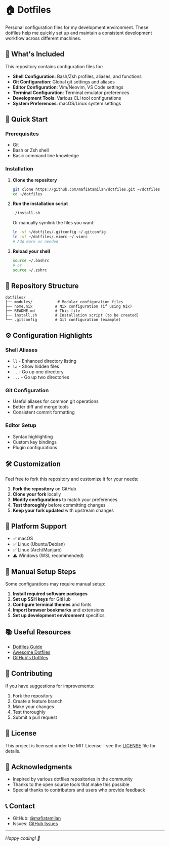 # 🏠 Dotfiles

Personal configuration files for my development environment. These dotfiles help me quickly set up and maintain a consistent development workflow across different machines.

## 📁 What's Included

This repository contains configuration files for:

- **Shell Configuration**: Bash/Zsh profiles, aliases, and functions
- **Git Configuration**: Global git settings and aliases
- **Editor Configuration**: Vim/Neovim, VS Code settings
- **Terminal Configuration**: Terminal emulator preferences
- **Development Tools**: Various CLI tool configurations
- **System Preferences**: macOS/Linux system settings

## 🚀 Quick Start

### Prerequisites

- Git
- Bash or Zsh shell
- Basic command line knowledge

### Installation

1. **Clone the repository**
   ```bash
   git clone https://github.com/mafiatamilan/dotfiles.git ~/dotfiles
   cd ~/dotfiles
   ```

2. **Run the installation script**
   ```bash
   ./install.sh
   ```

   Or manually symlink the files you want:
   ```bash
   ln -sf ~/dotfiles/.gitconfig ~/.gitconfig
   ln -sf ~/dotfiles/.vimrc ~/.vimrc
   # Add more as needed
   ```

3. **Reload your shell**
   ```bash
   source ~/.bashrc
   # or
   source ~/.zshrc
   ```

## 📂 Repository Structure

```
dotfiles/
├── modules/           # Modular configuration files
├── home.nix          # Nix configuration (if using Nix)
├── README.md         # This file
├── install.sh        # Installation script (to be created)
└── .gitconfig        # Git configuration (example)
```

## ⚙️ Configuration Highlights

### Shell Aliases
- `ll` - Enhanced directory listing
- `la` - Show hidden files
- `..` - Go up one directory
- `...` - Go up two directories

### Git Configuration
- Useful aliases for common git operations
- Better diff and merge tools
- Consistent commit formatting

### Editor Setup
- Syntax highlighting
- Custom key bindings
- Plugin configurations

## 🛠️ Customization

Feel free to fork this repository and customize it for your needs:

1. **Fork the repository** on GitHub
2. **Clone your fork** locally
3. **Modify configurations** to match your preferences
4. **Test thoroughly** before committing changes
5. **Keep your fork updated** with upstream changes

## 📱 Platform Support

- ✅ macOS
- ✅ Linux (Ubuntu/Debian)
- ✅ Linux (Arch/Manjaro)
- ⚠️ Windows (WSL recommended)

## 🔧 Manual Setup Steps

Some configurations may require manual setup:

1. **Install required software packages**
2. **Set up SSH keys** for GitHub
3. **Configure terminal themes** and fonts
4. **Import browser bookmarks** and extensions
5. **Set up development environment** specifics

## 📚 Useful Resources

- [Dotfiles Guide](https://dotfiles.github.io/)
- [Awesome Dotfiles](https://github.com/webpro/awesome-dotfiles)
- [GitHub's Dotfiles](https://dotfiles.github.io/)

## 🤝 Contributing

If you have suggestions for improvements:

1. Fork the repository
2. Create a feature branch
3. Make your changes
4. Test thoroughly
5. Submit a pull request

## 📄 License

This project is licensed under the MIT License - see the [LICENSE](LICENSE) file for details.

## 🙏 Acknowledgments

- Inspired by various dotfiles repositories in the community
- Thanks to the open source tools that make this possible
- Special thanks to contributors and users who provide feedback

## 📞 Contact

- GitHub: [@mafiatamilan](https://github.com/mafiatamilan)
- Issues: [GitHub Issues](https://github.com/mafiatamilan/dotfiles/issues)

---

*Happy coding! 🚀*
